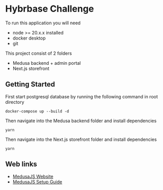 # Hybrbase Challenge

To run this application you will need

- node >= 20.x.x installed
- docker desktop
- git

This project consist of 2 folders

- Medusa backend + admin portal
- Next.js storefront

## Getting Started

First start postgresql database by running the following command in root directory

```
docker-compose up --build -d
```

Then navigate into the Medusa backend folder and install dependencies

```
yarn
```

Then navigate into the Next.js storefront folder and install dependencies

```
yarn
```

## Web links

- [MedusaJS Website](https://medusajs.com/)
- [MedusaJS Setup Guide](https://docs.medusajs.com/create-medusa-app)
